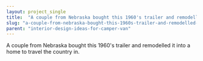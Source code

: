 ```yaml
---
layout: project_single
title:  "A couple from Nebraska bought this 1960's trailer and remodelled it into a home to travel the country in."
slug: "a-couple-from-nebraska-bought-this-1960s-trailer-and-remodelled-it-into-a-home-to"
parent: "interior-design-ideas-for-camper-van"
---
```

A couple from Nebraska bought this 1960's trailer and remodelled it into a home to travel the country in.
